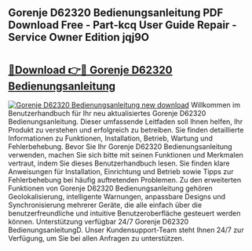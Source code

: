 ## Gorenje D62320 Bedienungsanleitung PDF Download Free - Part-kcq User Guide Repair - Service Owner Edition jqj9O

# <h2><a href="http://df4bo1.blite.top/?on=Gorenje+D62320+Bedienungsanleitung">🔗Download 👉🔴 Gorenje D62320 Bedienungsanleitung</a></h2>

[![Gorenje D62320 Bedienungsanleitung new download](https://i.imgur.com/lujVjoI.png)](http://df4bo1.blite.top/?on=Gorenje+D62320+Bedienungsanleitung)
Willkommen im Benutzerhandbuch für Ihr neu aktualisiertes Gorenje D62320 Bedienungsanleitung. Dieser umfassende Leitfaden soll Ihnen helfen, Ihr Produkt zu verstehen und erfolgreich zu betreiben. Sie finden detaillierte Informationen zu Funktionen, Installation, Betrieb, Wartung und Fehlerbehebung. Bevor Sie Ihr Gorenje D62320 Bedienungsanleitung verwenden, machen Sie sich bitte mit seinen Funktionen und Merkmalen vertraut, indem Sie dieses Benutzerhandbuch lesen. Sie finden klare Anweisungen für Installation, Einrichtung und Betrieb sowie Tipps zur Fehlerbehebung bei häufig auftretenden Problemen. Zu den erweiterten Funktionen von Gorenje D62320 Bedienungsanleitung gehören Geolokalisierung, intelligente Warnungen, anpassbare Designs und Synchronisierung mehrerer Geräte, die alle einfach über die benutzerfreundliche und intuitive Benutzeroberfläche gesteuert werden können. Unterstützung verfügbar 24/7 Gorenje D62320 BedienungsanleitungD. Unser Kundensupport-Team steht Ihnen 24/7 zur Verfügung, um Sie bei allen Anfragen zu unterstützen.
